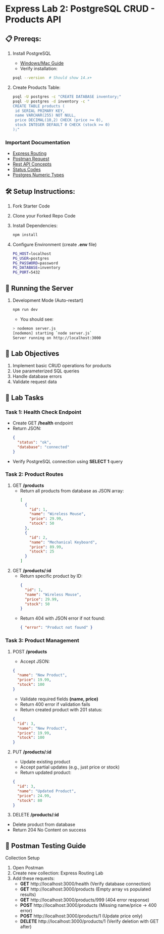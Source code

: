 # Express Lab 2: PostgreSQL CRUD - Products API

## 📋 Prereqs:

1. Install PostgreSQL

   - [Windows/Mac Guide](https://www.postgresql.org/download/)
   - Verify installation:

   ```bash
   psql --version  # Should show 14.x+
   ```

2. Create Products Table:

   ```bash
   psql -U postgres -c "CREATE DATABASE inventory;"
   psql -U postgres -d inventory -c "
   CREATE TABLE products (
    id SERIAL PRIMARY KEY,
    name VARCHAR(255) NOT NULL,
    price DECIMAL(10,2) CHECK (price >= 0),
    stock INTEGER DEFAULT 0 CHECK (stock >= 0)
   );"
   ```

### Important Documentation

- [Express Routing](https://expressjs.com/en/guide/routing.html)
- [Postman Request](https://learning.postman.com/docs/sending-requests/create-requests/request-basics/)
- [Rest API Concepts](https://www.restapitutorial.com/introduction/httpmethods)
- [Status Codes](https://developer.mozilla.org/en-US/docs/Web/HTTP/Reference/Status)
- [Postgres Numeric Types](https://www.postgresql.org/docs/current/datatype-numeric.html)

## 🛠️ Setup Instructions:

1.  Fork Starter Code
2.  Clone your Forked Repo Code
3.  Install Dependencies:

    ```bash
    npm install
    ```

4.  Configure Environment (create **.env** file)

    ```bash
    PG_HOST=localhost
    PG_USER=postgres
    PG_PASSWORD=password
    PG_DATABASE=inventory
    PG_PORT=5432
    ```

## 🚀 Running the Server

1. Development Mode (Auto-restart)

   ```bash
   npm run dev
   ```

   - You should see:

   ```bash
   > nodemon server.js
   [nodemon] starting `node server.js`
   Server running on http://localhost:3000
   ```

## 🎯 Lab Objectives

1. Implement basic CRUD operations for products
2. Use parameterized SQL queries
3. Handle database errors
4. Validate request data

## 📝 Lab Tasks

### Task 1: Health Check Endpoint

- Create GET **/health** endpoint
- Return JSON:
  ```json
  {
    "status": "ok",
    "database": "connected"
  }
  ```
- Verify PostgreSQL connection using **SELECT 1** query

### Task 2: Product Routes

1. GET **/products**
   - Return all products from database as JSON array:
     ```json
     [
       {
         "id": 1,
         "name": "Wireless Mouse",
         "price": 29.99,
         "stock": 50
       },
       {
         "id": 2,
         "name": "Mechanical Keyboard",
         "price": 89.99,
         "stock": 25
       }
     ]
     ```
2. GET **/products/:id**
   - Return specific product by ID:
     ```json
     {
       "id": 1,
       "name": "Wireless Mouse",
       "price": 29.99,
       "stock": 50
     }
     ```
   - Return 404 with JSON error if not found:
     ```json
     { "error": "Product not found" }
     ```

### Task 3: Product Management

1. POST **/products**

   - Accept JSON:

   ```json
   {
     "name": "New Product",
     "price": 19.99,
     "stock": 100
   }
   ```

   - Validate required fields **(name, price)**
   - Return 400 error if validation fails
   - Return created product with 201 status:

   ```json
   {
     "id": 3,
     "name": "New Product",
     "price": 19.99,
     "stock": 100
   }
   ```

2. PUT **/products/:id**
   - Update existing product
   - Accept partial updates (e.g., just price or stock)
   - Return updated product:
   ```json
   {
     "id": 3,
     "name": "Updated Product",
     "price": 24.99,
     "stock": 80
   }
   ```
3. DELETE **/products/:id**

- Delete product from database
- Return 204 No Content on success

## 🧪 Postman Testing Guide

Collection Setup

1. Open Postman
2. Create new collection: Express Routing Lab
3. Add these requests:
   - **GET** http://localhost:3000/health (Verify database connection)
   - **GET** http://localhost:3000/products (Empty array vs populated results)
   - **GET** http://localhost:3000/products/999 (404 error response)
   - **POST** http://localhost:3000/products (Missing name/price → 400 error)
   - **POST** http://localhost:3000/products/1 (Update price only)
   - **DELETE** http://localhost:3000/products/1 (Verify deletion with GET after)
